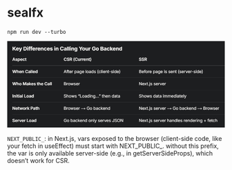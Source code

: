 # sealfx

```
npm run dev --turbo
```

![csr and ssr](csr-vs-ssr.png)

`NEXT_PUBLIC_`: in Next.js, vars exposed to the browser 
(client-side code, like your fetch in useEffect) must start with NEXT_PUBLIC_. 
without this prefix, the var is only available server-side 
(e.g., in getServerSideProps), which doesn’t work for CSR.